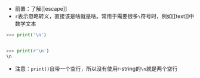 - 前置：了解[[escape]]
- `r`表示忽略转义，直接该是啥就是啥。常用于需要很多`\`符号时，例如[[text]]中数学文本
```python
>>> print('\n')


>>> print(r'\n')
\n
```
- 注意：`print()`自带一个空行，所以没有使用r-string的`\n`就是两个空行